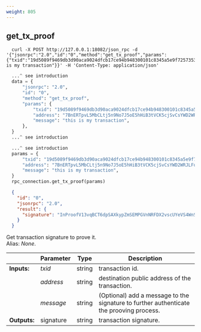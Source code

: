 ```yaml
---
weight: 805
---
```


## **get_tx_proof**

```shell
  curl -X POST http://127.0.0.1:18082/json_rpc -d '{"jsonrpc":"2.0","id":"0","method":"get_tx_proof","params":{"txid":"19d5089f9469db3d90aca9024dfcb17ce94b948300101c8345a5e9f7257353be","address":"7BnERTpvL5MbCLtj5n9No7J5oE5hHiB3tVCK5cjSvCsYWD2WRJLFuWeKTLiXo5QJqt2ZwUaLy2Vh1Ad51K7FNgqcHgjW85o","message":"this is my transaction"}}' -H 'Content-Type: application/json'
```
```python
  ...^ see introduction
  data = {
      "jsonrpc": "2.0",
      "id": "0",
      "method": "get_tx_proof",
      "params": {
          "txid": "19d5089f9469db3d90aca9024dfcb17ce94b948300101c8345a5e9f7257353be",
          "address": "7BnERTpvL5MbCLtj5n9No7J5oE5hHiB3tVCK5cjSvCsYWD2WRJLFuWeKTLiXo5QJqt2ZwUaLy2Vh1Ad51K7FNgqcHgjW85o",
          "message": "this is my transaction",
      },
  }
  ...^ see introduction
```
```py
  ...^ see introduction
  params = {
      "txid": "19d5089f9469db3d90aca9024dfcb17ce94b948300101c8345a5e9f7257353be",
      "address": "7BnERTpvL5MbCLtj5n9No7J5oE5hHiB3tVCK5cjSvCsYWD2WRJLFuWeKTLiXo5QJqt2ZwUaLy2Vh1Ad51K7FNgqcHgjW85o",
      "message": "this is my transaction",
  }
  rpc_connection.get_tx_proof(params)
```
```json
  {
    "id": "0",
    "jsonrpc": "2.0",
    "result": {
      "signature": "InProofV13vqBCT6dpSAXkypZmSEMPGVnNRFDX2vscUYeVS4WnSVnV5BwLs31T9q6Etfj9Wts6tAxSAS4gkMeSYzzLS7Gt4vvCSQRh9niGJMUDJsB5hTzb2XJiCkUzWkkcjLFBBRVD5QZ"
    }
  }
```
Get transaction signature to prove it.  
Alias: *None*.  

|             | Parameter | Type   | Description
| ---         | ---       | ---    | ---
|**Inputs:**  | *txid*    | string | transaction id.
|             | *address* | string | destination public address of the transaction.
|             | *message* | string | (Optional) add a message to the signature to further authenticate the prooving process.
|**Outputs:** | signature | string | transaction signature.